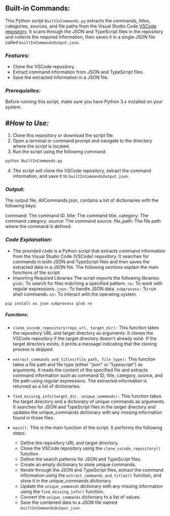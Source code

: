 ## **Built-in Commands:**

This Python script `BuiltInCommands.py` extracts the commands, titles, categories, sources, and file paths from the Visual Studio Code [VSCode repository](https://github.com/microsoft/vscode). It scans through the JSON and TypeScript files in the repository and collects the required information, then saves it in a single JSON file called `builtInCommandsOutput.json`.

### *Features:*

- Clone the VSCode repository.
- Extract command information from JSON and TypeScript files.
- Save the extracted information in a JSON file.

### *Prerequisites:*

Before running this script, make sure you have Python 3.x installed on your system.

## #*How to Use:*

1. Clone this repository or download the script file.
2. Open a terminal or command prompt and navigate to the directory where the script is located.
3. Run the script using the following command:

```bash
python BuiltInCommands.py
```
4. The script will clone the VSCode repository, extract the command information, and save it to `builtInCommandsOutput.json`.

### *Output:*
The output file, AllCommands.json, contains a list of dictionaries with the following keys:

command: The command ID.
title: The command title.
category: The command category.
source: The command source.
file_path: The file path where the command is defined.


### *Code Explanation:*
* The provided code is a Python script that extracts command information from the Visual Studio Code (VSCode) repository. It searches for commands in both JSON and TypeScript files and then saves the extracted data in a JSON file. The following sections explain the main functions of the script:
* Importing Required Libraries
The script imports the following libraries:
`glob:` To search for files matching a specified pattern.
`re:` To work with regular expressions.
`json:` To handle JSON data.
`subprocess:` To run shell commands.
`os:` To interact with the operating system.
```
pip install os json subprocess glob re
```


##### *Functions:*
* `clone_vscode_repository(repo_url, target_dir):` This function takes the repository URL and target directory as arguments. It clones the VSCode repository if the target directory doesn't already exist. If the target directory exists, it prints a message indicating that the cloning process is skipped.

* `extract_commands_and_titles(file_path, file_type):` This function takes a file path and file type (either "json" or "typescript") as arguments. It reads the content of the specified file and extracts command information such as command ID, title, category, source, and file path using regular expressions. The extracted information is returned as a list of dictionaries.

* `find_missing_info(target_dir, unique_commands):` This function takes the target directory and a dictionary of unique commands as arguments. It searches for JSON and TypeScript files in the target directory and updates the unique_commands dictionary with any missing information found in those files.

* `main():` This is the main function of the script. It performs the following steps:

  * Define the repository URL and target directory.
  * Clone the VSCode repository using the `clone_vscode_repository()` function.
  * Define the search patterns for JSON and TypeScript files.
  * Create an empty dictionary to store unique commands.
  * Iterate through the JSON and TypeScript files, extract the command information using the `extract_commands_and_titles()` function, and store it in the unique_commands dictionary.
  * Update the `unique_commands` dictionary with any missing information using the `find_missing_info()` function.
  * Convert the `unique_commands` dictionary to a list of values.
  * Save the combined data to a JSON file named `builtInCommandsOutput.json`.
